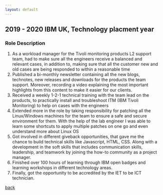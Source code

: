 ```yaml
---
layout: default
---
```

## 2019 - 2020 IBM UK, Technology placment year
### Role Description

1. As a workload manager for the Tivoli monitoring products L2 support team, had to make sure all the engineers receive a balanced and relevant cases, in addition to, making sure that all the customer new and old cases are being responded to within a reasonable time 
2. Published a bi-monthly newsletter containing all the new blogs, technotes, new releases and downloads for the products the team support. Moreover, recording a video explaining the most important highlights from this content to make it easier for our clients. 
3. Received a weekly 1-2-1 technical training with the team lead on the products, to practically install and troubleshoot ITM (IBM Tivoli Monitoring) to help on cases with the engineers 
4. Extended more in the role by taking responsibility for patching all the Linux/Windows machines for the team to ensure a safe and secure environment for them. With the help of the lab engineer I was able to learn some shortcuts to apply multiple patches on one go and even understand more about Linux OS 
5. Got involved in different giveback opportunities, that gave me the chance to build technical skills like Javascript, HTML, CSS. Along with a development in the soft skills that includes communication skills, leadership, and teamwork by joining the how-to community as a project manager.
6. Finished over 100 hours of learning through IBM open badges and learning workshops in different technology areas. 
7. Finally, got the opportunity to be accredited by the IET to be ICT technician. 

[back](./)
